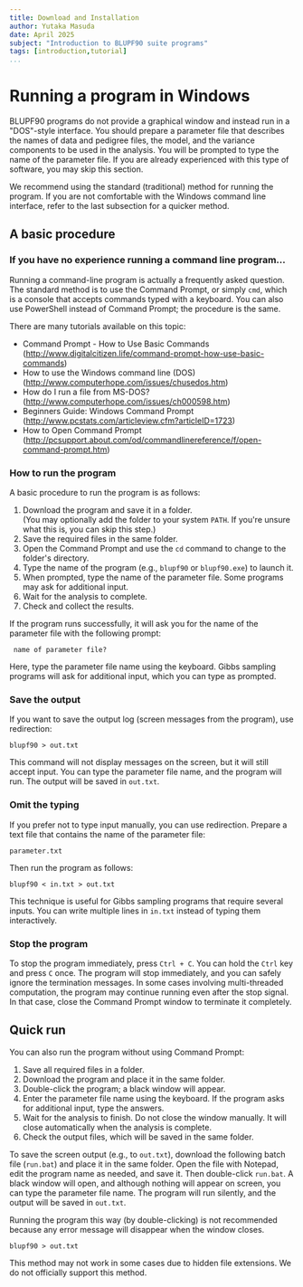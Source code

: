 ```yaml
---
title: Download and Installation
author: Yutaka Masuda
date: April 2025
subject: "Introduction to BLUPF90 suite programs"
tags: [introduction,tutorial]
...
```


Running a program in Windows
============================

BLUPF90 programs do not provide a graphical window and instead run in a "DOS"-style interface. You should prepare a parameter file that describes the names of data and pedigree files, the model, and the variance components to be used in the analysis. You will be prompted to type the name of the parameter file. If you are already experienced with this type of software, you may skip this section.

We recommend using the standard (traditional) method for running the program. If you are not comfortable with the Windows command line interface, refer to the last subsection for a quicker method.

A basic procedure
-----------------

### If you have no experience running a command line program... ###

Running a command-line program is actually a frequently asked question. The standard method is to use the Command Prompt, or simply `cmd`, which is a console that accepts commands typed with a keyboard. You can also use PowerShell instead of Command Prompt; the procedure is the same.

There are many tutorials available on this topic:

- Command Prompt - How to Use Basic Commands  
  (<http://www.digitalcitizen.life/command-prompt-how-use-basic-commands>)
- How to use the Windows command line (DOS)  
  (<http://www.computerhope.com/issues/chusedos.htm>)
- How do I run a file from MS-DOS?  
  (<http://www.computerhope.com/issues/ch000598.htm>)
- Beginners Guide: Windows Command Prompt  
  (<http://www.pcstats.com/articleview.cfm?articleID=1723>)
- How to Open Command Prompt  
  (<http://pcsupport.about.com/od/commandlinereference/f/open-command-prompt.htm>)

### How to run the program ###

A basic procedure to run the program is as follows:

1. Download the program and save it in a folder.  
   (You may optionally add the folder to your system `PATH`. If you're unsure what this is, you can skip this step.)
2. Save the required files in the same folder.  
3. Open the Command Prompt and use the `cd` command to change to the folder's directory.  
4. Type the name of the program (e.g., `blupf90` or `blupf90.exe`) to launch it.  
5. When prompted, type the name of the parameter file. Some programs may ask for additional input.  
6. Wait for the analysis to complete.  
7. Check and collect the results.

If the program runs successfully, it will ask you for the name of the parameter file with the following prompt:

~~~~~{language=output}
 name of parameter file?
~~~~~

Here, type the parameter file name using the keyboard. Gibbs sampling programs will ask for additional input, which you can type as prompted.

### Save the output ###

If you want to save the output log (screen messages from the program), use redirection:

~~~~~{language=shell}
blupf90 > out.txt
~~~~~

This command will not display messages on the screen, but it will still accept input. You can type the parameter file name, and the program will run. The output will be saved in `out.txt`.

### Omit the typing ###

If you prefer not to type input manually, you can use redirection. Prepare a text file that contains the name of the parameter file:

~~~~~{language=text caption="in.txt"}
parameter.txt
~~~~~

Then run the program as follows:

~~~~~{language=shell}
blupf90 < in.txt > out.txt
~~~~~

This technique is useful for Gibbs sampling programs that require several inputs. You can write multiple lines in `in.txt` instead of typing them interactively.

### Stop the program ###

To stop the program immediately, press `Ctrl + C`. You can hold the `Ctrl` key and press `C` once. The program will stop immediately, and you can safely ignore the termination messages. In some cases involving multi-threaded computation, the program may continue running even after the stop signal. In that case, close the Command Prompt window to terminate it completely.

Quick run
---------

You can also run the program without using Command Prompt:

1. Save all required files in a folder.  
2. Download the program and place it in the same folder.  
3. Double-click the program; a black window will appear.  
4. Enter the parameter file name using the keyboard. If the program asks for additional input, type the answers.  
5. Wait for the analysis to finish. Do not close the window manually. It will close automatically when the analysis is complete.  
6. Check the output files, which will be saved in the same folder.

To save the screen output (e.g., to `out.txt`), download the following batch file (`run.bat`) and place it in the same folder. Open the file with Notepad, edit the program name as needed, and save it. Then double-click `run.bat`. A black window will open, and although nothing will appear on screen, you can type the parameter file name. The program will run silently, and the output will be saved in `out.txt`.

Running the program this way (by double-clicking) is not recommended because any error message will disappear when the window closes.

~~~~~{language=text caption="run.bat"}
blupf90 > out.txt
~~~~~

This method may not work in some cases due to hidden file extensions. We do not officially support this method.
